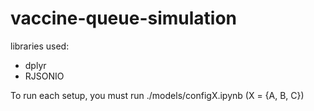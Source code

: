 # vaccine-queue-simulation

libraries used:
- dplyr
- RJSONIO

To run each setup, you must run ./models/configX.ipynb (X = {A, B, C}) 
